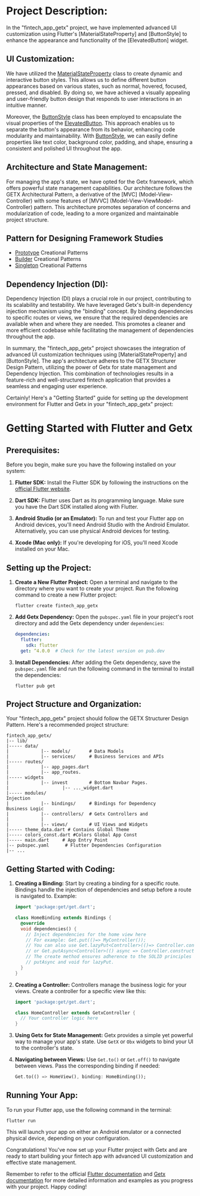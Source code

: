 # Project Description:

In the "fintech_app_getx" project, we have implemented advanced UI customization using Flutter's [MaterialStateProperty] and [ButtonStyle] to enhance the appearance and functionality of the [ElevatedButton] widget.

## UI Customization:

We have utilized the [MaterialStateProperty](https://api.flutter.dev/flutter/material/MaterialStateProperty-class.html) class to create dynamic and interactive button styles. This allows us to define different button appearances based on various states, such as normal, hovered, focused, pressed, and disabled. By doing so, we have achieved a visually appealing and user-friendly button design that responds to user interactions in an intuitive manner.

Moreover, the [ButtonStyle](https://api.flutter.dev/flutter/material/ButtonStyle-class.html) class has been employed to encapsulate the visual properties of the [ElevatedButton](https://api.flutter.dev/flutter/material/ElevatedButton-class.html). This approach enables us to separate the button's appearance from its behavior, enhancing code modularity and maintainability. With [ButtonStyle](https://api.flutter.dev/flutter/material/ButtonStyle-class.html), we can easily define properties like text color, background color, padding, and shape, ensuring a consistent and polished UI throughout the app.

## Architecture and State Management:

For managing the app's state, we have opted for the Getx framework, which offers powerful state management capabilities. Our architecture follows the GETX Architectural Pattern, a derivative of the [MVC] (Model-View-Controller) with some features of [MVVC] (Model-View-ViewModel-Controller) pattern. This architecture promotes separation of concerns and modularization of code, leading to a more organized and maintainable project structure.

## Pattern for Designing Framework Studies
- [Prototype](https://refactoring.guru/design-patterns/prototype) Creational Patterns
- [Builder](https://refactoring.guru/design-patterns/builder) Creational Patterns 
- [Singleton](https://refactoring.guru/design-patterns/singleton) Creational Patterns 

## Dependency Injection (DI):

Dependency Injection (DI) plays a crucial role in our project, contributing to its scalability and testability. We have leveraged Getx's built-in dependency injection mechanism using the "binding" concept. By binding dependencies to specific routes or views, we ensure that the required dependencies are available when and where they are needed. This promotes a cleaner and more efficient codebase while facilitating the management of dependencies throughout the app.

In summary, the "fintech_app_getx" project showcases the integration of advanced UI customization techniques using [MaterialStateProperty] and [ButtonStyle]. The app's architecture adheres to the GETX Structurer Design Pattern, utilizing the power of Getx for state management and Dependency Injection. This combination of technologies results in a feature-rich and well-structured fintech application that provides a seamless and engaging user experience.

Certainly! Here's a "Getting Started" guide for setting up the development environment for Flutter and Getx in your "fintech_app_getx" project:

# Getting Started with Flutter and Getx

## Prerequisites:

Before you begin, make sure you have the following installed on your system:

1. **Flutter SDK:** Install the Flutter SDK by following the instructions on the [official Flutter website](https://flutter.dev/docs/get-started/install).

2. **Dart SDK:** Flutter uses Dart as its programming language. Make sure you have the Dart SDK installed along with Flutter.

3. **Android Studio (or an Emulator):** To run and test your Flutter app on Android devices, you'll need Android Studio with the Android Emulator. Alternatively, you can use physical Android devices for testing.

4. **Xcode (Mac only):** If you're developing for iOS, you'll need Xcode installed on your Mac.

## Setting up the Project:

1. **Create a New Flutter Project:**
   Open a terminal and navigate to the directory where you want to create your project. Run the following command to create a new Flutter project:
   ```
   flutter create fintech_app_getx
   ```

2. **Add Getx Dependency:**
   Open the `pubspec.yaml` file in your project's root directory and add the Getx dependency under `dependencies`:
   ```yaml
   dependencies:
     flutter:
       sdk: flutter
     get: ^4.0.0  # Check for the latest version on pub.dev
   ```

3. **Install Dependencies:**
   After adding the Getx dependency, save the `pubspec.yaml` file and run the following command in the terminal to install the dependencies:
   ```
   flutter pub get
   ```

## Project Structure and Organization:

Your "fintech_app_getx" project should follow the GETX Structurer Design Pattern. Here's a recommended project structure:

```
fintech_app_getx/
|-- lib/
|----- data/
|            |-- models/       # Data Models
|            |-- services/     # Business Services and APIs
|----- routes/
|            |-- app_pages.dart
|            |-- app_routes.
|----- widgets
|            |-- invest        # Bottom Navbar Pages.
|                    |-- ..._widget.dart
|----- modules/
Injection
|            |-- bindings/     # Bindings for Dependency 
Business Logic
|            |-- controllers/  # Getx Controllers and
|            |
|            |-- views/        # UI Views and Widgets
|----- theme_data.dart # Contains Global Theme
|----- colors_const.dart #Colors Global App Const
|----- main.dart     # App Entry Point
|-- pubspec.yaml      # Flutter Dependencies Configuration
|-- ...
```

## Getting Started with Coding:

1. **Creating a Binding:**
   Start by creating a binding for a specific route. Bindings handle the injection of dependencies and setup before a route is navigated to. Example:
   ```dart
   import 'package:get/get.dart';

   class HomeBinding extends Bindings {
     @override
     void dependencies() {
       // Inject dependencies for the home view here
       // For example: Get.put(()=> MyController());
       // You can also use Get.lazyPut<Controller>(()=> Controller.constructor())
       // or Get.putAsync<Controller>(() async => Controller.constructor()). 
       // The create method ensures adherence to the SOLID principles by returning a Future<void> for . 
       // putAsync and void for lazyPut.
     }
   }
   ```

2. **Creating a Controller:**
   Controllers manage the business logic for your views. Create a controller for a specific view like this:
   ```dart
   import 'package:get/get.dart';

   class HomeController extends GetxController {
     // Your controller logic here
   }
   ```

3. **Using Getx for State Management:**
   Getx provides a simple yet powerful way to manage your app's state. Use `GetX` or `Obx` widgets to bind your UI to the controller's state.

4. **Navigating between Views:**
   Use `Get.to()` or `Get.off()` to navigate between views. Pass the corresponding binding if needed:
   ```dart
   Get.to(() => HomeView(), binding: HomeBinding());
   ```

## Running Your App:

To run your Flutter app, use the following command in the terminal:

```
flutter run
```

This will launch your app on either an Android emulator or a connected physical device, depending on your configuration.

Congratulations! You've now set up your Flutter project with Getx and are ready to start building your fintech app with advanced UI customization and effective state management.

Remember to refer to the official [Flutter documentation](https://flutter.dev/docs) and [Getx documentation](https://pub.dev/packages/get) for more detailed information and examples as you progress with your project. Happy coding!
